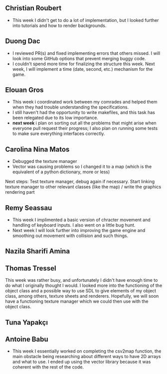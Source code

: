 ## Christian Roubert


 - This week I didn't get to do a lot of implementation, but I looked further into tutorials and how to render backgrounds.

## Duong Dac

- I reviewed PR(s) and fixed implementing errors that others missed. I will look into some GitHub options that prevent merging buggy code.
- I couldn't spend more time for finalizing the structure this week. Next week, I will implement a time (date, second, etc.) mechanism for the game.

## Elouan Gros
- This week i coordinated work between my comrades and helped them when they had trouble understanding the specifications.
- I still haven't had the opportunity to write makefiles, and this task has been relegated due to its low importance.
- **next week** i plan on sorting out all the problems that might arise when everyone pull request their progress; 
I also plan on running some tests to make sure everything interfaces correctly.

## Carolina Nina Matos

- Debugged the texture manager
- Vector was causing problems so I changed it to a map (which is the equivalent of a python dictionary, more or less)

Next steps: Test texture manager, debug again if necessary. Start linking texture manager to other relevant classes (like the map) / write the graphics rendering part

## Remy Seassau

 - This week I implimented a basic version of chracter movement and handling of keyboard inputs. I also went on a little bug hunt.
 - Next week I will look further into improving the game engine and smoothing out movement with collision and such things.

## Nazila Sharifi Amina

## Thomas Tressel
This week was rather busy, and unfortunately I didn't have enough time to do what I originally thought I would. I looked more into the functioning of the object class and a possible way to use SDL to give elements of my object class, among others, texture sheets and renderers. Hopefully, we will soon have a functioning texture manager which we could then use with the object class.

## Tuna Yapakçı

## Antoine Babu

- This week I essentially worked on completing the csv2map function, the main obstacle being researching about different ways to have 2D arrays and what to use.
I ended up using the vector library because it was coherent with the rest of the code.